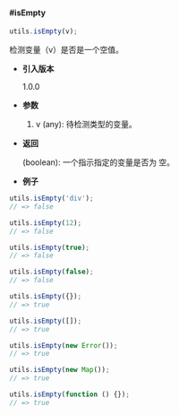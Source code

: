 #### #isEmpty

```javascript
utils.isEmpty(v);
```

检测变量（v）是否是一个空值。

- **引入版本**

    1.0.0

- **参数**

    1. v (any): 待检测类型的变量。

- **返回**

    (boolean): 一个指示指定的变量是否为 空。

- **例子**

```javascript
utils.isEmpty('div');
// => false

utils.isEmpty(12);
// => false

utils.isEmpty(true);
// => false

utils.isEmpty(false);
// => false

utils.isEmpty({});
// => true

utils.isEmpty([]);
// => true

utils.isEmpty(new Error());
// => true

utils.isEmpty(new Map());
// => true

utils.isEmpty(function () {});
// => true
```
